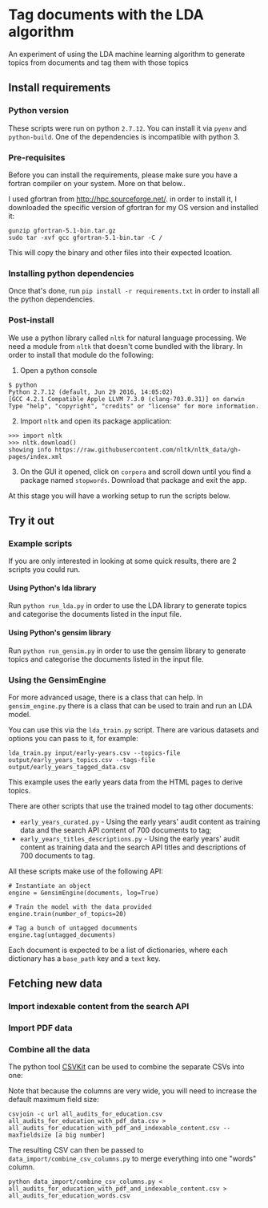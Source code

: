 # Tag documents with the LDA algorithm

An experiment of using the LDA machine learning algorithm to generate topics
from documents and tag them with those topics

## Install requirements

### Python version

These scripts were run on python `2.7.12`. You can install it via `pyenv` and
`python-build`. One of the dependencies is incompatible with python 3.

### Pre-requisites

Before you can install the requirements, please make sure you have a fortran
compiler on your system. More on that below..

I used gfortran from http://hpc.sourceforge.net/. in order to install it, I
downloaded the specific version of gfortran for my OS version and installed it:

```
gunzip gfortran-5.1-bin.tar.gz
sudo tar -xvf gcc gfortran-5.1-bin.tar -C /
```

This will copy the binary and other files into their expected lcoation.

### Installing python dependencies

Once that's done, run `pip install -r requirements.txt` in order to install all
the python dependencies.

### Post-install

We use a python library called `nltk` for natural language processing. We need a
module from `nltk` that doesn't come bundled with the library. In order to
install that module do the following:

1) Open a python console

```
$ python
Python 2.7.12 (default, Jun 29 2016, 14:05:02)
[GCC 4.2.1 Compatible Apple LLVM 7.3.0 (clang-703.0.31)] on darwin
Type "help", "copyright", "credits" or "license" for more information.
```

2) Import `nltk` and open its package application:

```
>>> import nltk
>>> nltk.download()
showing info https://raw.githubusercontent.com/nltk/nltk_data/gh-pages/index.xml
```

3) On the GUI it opened, click on `corpora` and scroll down until you find a
package named `stopwords`. Download that package and exit the app.

At this stage you will have a working setup to run the scripts below.

## Try it out

### Example scripts

If you are only interested in looking at some quick results, there are 2 scripts
you could run.

#### Using Python's lda library

Run `python run_lda.py` in order to use the LDA library to generate topics and
categorise the documents listed in the input file.

#### Using Python's gensim library

Run `python run_gensim.py` in order to use the gensim library to generate topics
and categorise the documents listed in the input file.

### Using the GensimEngine

For more advanced usage, there is a class that can help. In `gensim_engine.py`
there is a class that can be used to train and run an LDA model.

You can use this via the `lda_train.py` script. There are various datasets and options you can pass to it, for example:

```
lda_train.py input/early-years.csv --topics-file output/early_years_topics.csv --tags-file output/early_years_tagged_data.csv
```

This example uses the early years data from the HTML pages to derive topics.

There are other scripts that use the trained model to tag other documents:
- `early_years_curated.py` - Using the early years' audit content as training
  data and the search API content of 700 documents to tag;
- `early_years_titles_descriptions.py` - Using the early years' audit content as
  training data and the search API titles and descriptions of 700 documents to
  tag.

All these scripts make use of the following API:

```
# Instantiate an object
engine = GensimEngine(documents, log=True)

# Train the model with the data provided
engine.train(number_of_topics=20)

# Tag a bunch of untagged documments
engine.tag(untagged_documents)
```

Each document is expected to be a list of dictionaries, where each dictionary
has a `base_path` key and a `text` key.

## Fetching new data

### Import indexable content from the search API

### Import PDF data

### Combine all the data

The python tool [CSVKit](https://csvkit.readthedocs.io/en/0.9.1/index.html) can be used to combine the separate CSVs into one:

Note that because the columns are very wide, you will need to increase the default maximum field size:

```
csvjoin -c url all_audits_for_education.csv all_audits_for_education_with_pdf_data.csv > all_audits_for_education_with_pdf_and_indexable_content.csv --maxfieldsize [a big number]
```

The resulting CSV can then be passed to `data_import/combine_csv_columns.py` to merge everything into one "words" column.

```
python data_import/combine_csv_columns.py < all_audits_for_education_with_pdf_and_indexable_content.csv > all_audits_for_education_words.csv
```
